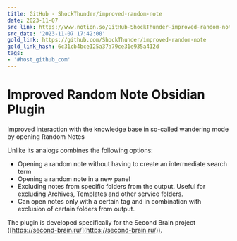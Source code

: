 ```yaml
---
title: GitHub - ShockThunder/improved-random-note
date: 2023-11-07
src_link: https://www.notion.so/GitHub-ShockThunder-improved-random-note-c1679ed3f28f4524a24f96d1f8851f3b
src_date: '2023-11-07 17:42:00'
gold_link: https://github.com/ShockThunder/improved-random-note
gold_link_hash: 6c31cb4bce125a37a79ce31e935a412d
tags:
- '#host_github_com'
---
```


Improved Random Note Obsidian Plugin
====================================


Improved interaction with the knowledge base in so-called wandering mode by opening Random Notes


Unlike its analogs combines the following options:


* Opening a random note without having to create an intermediate search term
* Opening a random note in a new panel
* Excluding notes from specific folders from the output. Useful for excluding Archives, Templates and other service folders.
* Can open notes only with a certain tag and in combination with exclusion of certain folders from output.


The plugin is developed specifically for the Second Brain project ([https://second-brain.ru/](https://second-brain.ru/)).